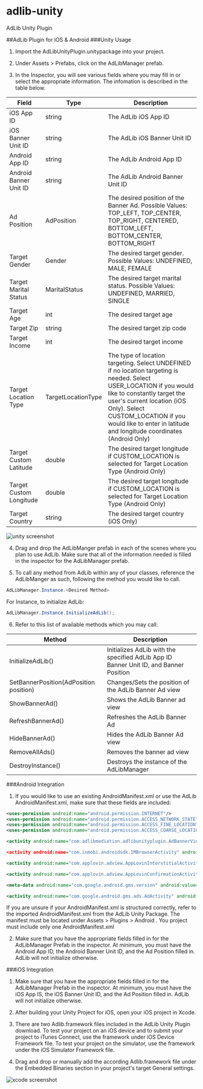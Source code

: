 # adlib-unity
AdLib Unity Plugin


##AdLib Plugin for iOS & Android
###Unity Usage

1.	Import the AdLibUnityPlugin.unitypackage into your project.

2.	Under Assets > Prefabs, click on the AdLibManager prefab. 

3.	In the Inspector, you will see various fields where you may fill in or select the appropriate information. The infomation is described in the table below.


| Field                   | Type               | Description                                                                                                                                                                                                                                                                                     |
|-------------------------|--------------------|-------------------------------------------------------------------------------------------------------------------------------------------------------------------------------------------------------------------------------------------------------------------------------------------------|
| iOS App ID              | string             | The AdLib iOS App ID                                                                                                                                                                                                                                                                            |
| iOS Banner Unit ID      | string             | The AdLib iOS Banner Unit ID                                                                                                                                                                                                                                                                    |
| Android App ID          | string             | The AdLib Android App ID                                                                                                                                                                                                                                                                        |
| Android Banner Unit ID  | string             | The AdLib Android Banner Unit ID                                                                                                                                                                                                                                                                |
| Ad Position             | AdPosition         | The desired position of the Banner Ad. Possible Values: TOP_LEFT, TOP_CENTER, TOP_RIGHT, CENTERED, BOTTOM_LEFT, BOTTOM_CENTER, BOTTOM_RIGHT                                                                                                                                                     |
| Target Gender           | Gender             | The desired target gender. Possible Values: UNDEFINED, MALE, FEMALE                                                                                                                                                                                                                             |
| Target Marital Status   | MaritalStatus      | The desired target marital status. Possible Values: UNDEFINED, MARRIED, SINGLE                                                                                                                                                                                                                  |
| Target Age              | int                | The desired target age                                                                                                                                                                                                                                                                          |
| Target Zip              | string             | The desired target zip code                                                                                                                                                                                                                                                                     |
| Target Income           | int                | The desired target income                                                                                                                                                                                                                                                                       |
| Target Location Type    | TargetLocationType | The type of location targeting. Select UNDEFINED if no location targeting is needed. Select USER_LOCATION if you would like to constantly target the user's current location (iOS Only). Select CUSTOM_LOCATION if you would like to enter in latitude and longitude coordinates (Android Only) |
| Target Custom Latitude  | double             | The desired target longitude if CUSTOM_LOCATION is selected for Target Location Type (Android Only)                                                                                                                                                                                             |
| Target Custom Longitude | double             | The desired target longitude if CUSTOM_LOCATION is selected for Target Location Type (Android Only)                                                                                                                                                                                             |
| Target Country          | string             | The desired target country (iOS Only)                                                                                                                                                                                                                                                           |

![unity screenshot](https://github.com/adlib2015/adlib-unity/blob/master/Unity.png "Unity")

4.	Drag and drop the AdLibManger prefab in each of the scenes where you plan to use AdLib. Make sure that all of the information needed is filled in the inspector for the AdLibManager prefab.

5.	To call any method from AdLib within any of your classes, reference the AdLibManger as such, following the method you would like to call.
```C#
AdLibManager.Instance.<Desired Method>
```
For Instance, to initialize AdLib:
```C#
AdLibManager.Instance.InitializeAdLib();
```

6.	Refer to this list of available methods which you may call:

| Method                                 | Description                                                                           |
|----------------------------------------|---------------------------------------------------------------------------------------|
| InitializeAdLib()                      | Initializes AdLib with the specified AdLib App ID Banner Unit ID, and Banner Position |
| SetBannerPosition(AdPosition position) | Changes/Sets the position of the AdLib Banner Ad view                                 |
| ShowBannerAd()                         | Shows the AdLib Banner ad view                                                        |
| RefreshBannerAd()                      | Refreshes the AdLib Banner Ad                                                         |
| HideBannerAd()                         | Hides the AdLib Banner Ad view                                                        |
| RemoveAllAds()                         | Removes the banner ad view                                                            |
| DestroyInstance()                      | Destroys the instance of the AdLibManager                                             |


###Android Integration

1.	If you would like to use an existing AndroidManifest.xml or use the AdLib AndroidManifest.xml, make sure that these fields are included:
```XML
<uses-permission android:name="android.permission.INTERNET"/>
<uses-permission android:name="android.permission.ACCESS_NETWORK_STATE"/>
<uses-permission android:name="android.permission.ACCESS_FINE_LOCATION"/>
<uses-permission android:name="android.permission.ACCESS_COARSE_LOCATION"/>

<activity android:name="com.adlibmediation.adlibunityplugin.AdBannerViewController” android:label="@string/app_name"/>

<activity android:name="com.inmobi.androidsdk.IMBrowserActivity" android:configChanges="keyboardHidden|orientation|keyboard|smallestScreenSize|screenSize" android:hardwareAccelerated="true" android:theme="@android:style/Theme.Translucent.NoTitleBar"/>

<activity android:name="com.applovin.adview.AppLovinInterstitialActivity"/>

<activity android:name="com.applovin.adview.AppLovinConfirmationActivity"/>

<meta-data android:name="com.google.android.gms.version" android:value="@integer/google_play_services_version"/>

<activity android:name="com.google.android.gms.ads.AdActivity" android:configChanges="keyboard|keyboardHidden|orientation|screenLayout|uiMode|screenSize|smallestScreenSize" android:theme="@android:style/Theme.Translucent"/>
```

If you are unsure if your AndroidManifest.xml is structured correctly, refer to the imported AndroidManifest.xml from the AdLib Unity Package. The manifest must be located under Assets > Plugins > Android . You project must include only one AndroidManifest.xml

2.	Make sure that you have the appropriate fields filled in for the AdLibManager Prefab in the inspector. At minimum, you must have the Android App ID, the Android Banner Unit ID, and the Ad Position filled in. AdLib will not initialize otherwise. 







###iOS Integration

1.	Make sure that you have the appropriate fields filled in for the AdLibManager Prefab in the inspector. At minimum, you must have the iOS App IS, the iOS Banner Unit ID, and the Ad Position filled in. AdLib will not initialize otherwise. 

2.	After building your Unity Project for iOS, open your iOS project in Xcode. 

3.	There are two Adlib.framework files included in the AdLib Unity Plugin download. To test your project on an iOS device and to submit your project to iTunes Connect, use the framework under iOS Device Framework file. To test your project on the simulator, use the framework under the iOS Simulator Framework file. 

4.	Drag and drop or manually add the according Adlib.framework file under the Embedded Binaries section in your project's target General settings. 


![xcode screenshot](https://github.com/adlib2015/adlib-unity/blob/master/Xcode.png "Xcode")

